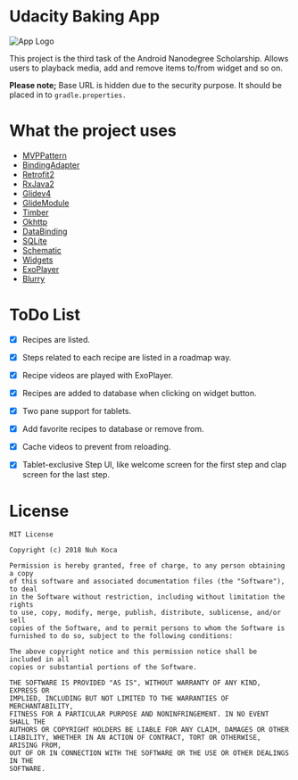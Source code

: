 # Udacity Baking App

![App Logo](https://github.com/nuhkoca/udacity-baking-app/blob/master/app/src/main/res/mipmap-xxxhdpi/ic_launcher_round.png)

This project is the third task of the Android Nanodegree Scholarship. Allows users to playback media, add and remove items to/from widget and so on.

<b>Please note;</b> Base URL is hidden due to the security purpose. It should be placed in to `gradle.properties.`

# What the project uses

* [MVPPattern](https://github.com/MindorksOpenSource/android-mvp-architecture)
* [BindingAdapter](https://developer.android.com/reference/android/databinding/BindingAdapter.html)
* [Retrofit2](https://github.com/square/retrofit)
* [RxJava2](https://github.com/ReactiveX/RxJava)
* [Glidev4](https://github.com/bumptech/glide)
* [GlideModule](http://bumptech.github.io/glide/doc/generatedapi.html#availability)
* [Timber](https://github.com/JakeWharton/timber)
* [Okhttp](https://github.com/square/okhttp)
* [DataBinding](https://developer.android.com/topic/libraries/data-binding/index.html)
* [SQLite](https://www.sqlite.org/index.html)
* [Schematic](https://github.com/SimonVT/schematic)
* [Widgets](https://developer.android.com/guide/topics/appwidgets/index.html)
* [ExoPlayer](https://github.com/google/ExoPlayer)
* [Blurry](https://github.com/wasabeef/Blurry)

# ToDo List

- [x] Recipes are listed.
- [x] Steps related to each recipe are listed in a roadmap way.
- [x] Recipe videos are played with ExoPlayer.
- [x] Recipes are added to database when clicking on widget button.
- [x] Two pane support for tablets.
- [x] Add favorite recipes to database or remove from.
- [x] Cache videos to prevent from reloading.
- [X] Tablet-exclusive Step UI, like welcome screen for the first step and clap screen for the last step.


# License

```
MIT License

Copyright (c) 2018 Nuh Koca

Permission is hereby granted, free of charge, to any person obtaining a copy
of this software and associated documentation files (the "Software"), to deal
in the Software without restriction, including without limitation the rights
to use, copy, modify, merge, publish, distribute, sublicense, and/or sell
copies of the Software, and to permit persons to whom the Software is
furnished to do so, subject to the following conditions:

The above copyright notice and this permission notice shall be included in all
copies or substantial portions of the Software.

THE SOFTWARE IS PROVIDED "AS IS", WITHOUT WARRANTY OF ANY KIND, EXPRESS OR
IMPLIED, INCLUDING BUT NOT LIMITED TO THE WARRANTIES OF MERCHANTABILITY,
FITNESS FOR A PARTICULAR PURPOSE AND NONINFRINGEMENT. IN NO EVENT SHALL THE
AUTHORS OR COPYRIGHT HOLDERS BE LIABLE FOR ANY CLAIM, DAMAGES OR OTHER
LIABILITY, WHETHER IN AN ACTION OF CONTRACT, TORT OR OTHERWISE, ARISING FROM,
OUT OF OR IN CONNECTION WITH THE SOFTWARE OR THE USE OR OTHER DEALINGS IN THE
SOFTWARE.
```
